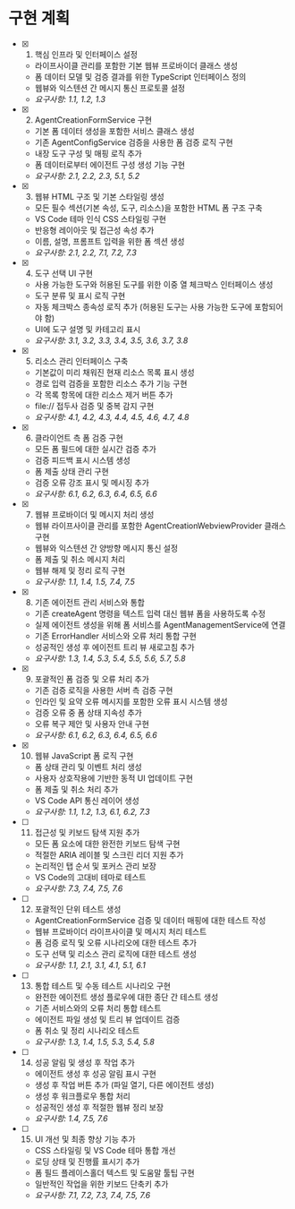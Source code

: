 # 구현 계획

- [x] 1. 핵심 인프라 및 인터페이스 설정
  - 라이프사이클 관리를 포함한 기본 웹뷰 프로바이더 클래스 생성
  - 폼 데이터 모델 및 검증 결과를 위한 TypeScript 인터페이스 정의
  - 웹뷰와 익스텐션 간 메시지 통신 프로토콜 설정
  - _요구사항: 1.1, 1.2, 1.3_

- [x] 2. AgentCreationFormService 구현
  - 기본 폼 데이터 생성을 포함한 서비스 클래스 생성
  - 기존 AgentConfigService 검증을 사용한 폼 검증 로직 구현
  - 내장 도구 구성 및 매핑 로직 추가
  - 폼 데이터로부터 에이전트 구성 생성 기능 구현
  - _요구사항: 2.1, 2.2, 2.3, 5.1, 5.2_

- [x] 3. 웹뷰 HTML 구조 및 기본 스타일링 생성
  - 모든 필수 섹션(기본 속성, 도구, 리소스)을 포함한 HTML 폼 구조 구축
  - VS Code 테마 인식 CSS 스타일링 구현
  - 반응형 레이아웃 및 접근성 속성 추가
  - 이름, 설명, 프롬프트 입력을 위한 폼 섹션 생성
  - _요구사항: 2.1, 2.2, 7.1, 7.2, 7.3_

- [x] 4. 도구 선택 UI 구현
  - 사용 가능한 도구와 허용된 도구를 위한 이중 열 체크박스 인터페이스 생성
  - 도구 분류 및 표시 로직 구현
  - 자동 체크박스 종속성 로직 추가 (허용된 도구는 사용 가능한 도구에 포함되어야 함)
  - UI에 도구 설명 및 카테고리 표시
  - _요구사항: 3.1, 3.2, 3.3, 3.4, 3.5, 3.6, 3.7, 3.8_

- [x] 5. 리소스 관리 인터페이스 구축
  - 기본값이 미리 채워진 현재 리소스 목록 표시 생성
  - 경로 입력 검증을 포함한 리소스 추가 기능 구현
  - 각 목록 항목에 대한 리소스 제거 버튼 추가
  - file:// 접두사 검증 및 중복 감지 구현
  - _요구사항: 4.1, 4.2, 4.3, 4.4, 4.5, 4.6, 4.7, 4.8_

- [x] 6. 클라이언트 측 폼 검증 구현
  - 모든 폼 필드에 대한 실시간 검증 추가
  - 검증 피드백 표시 시스템 생성
  - 폼 제출 상태 관리 구현
  - 검증 오류 강조 표시 및 메시징 추가
  - _요구사항: 6.1, 6.2, 6.3, 6.4, 6.5, 6.6_

- [x] 7. 웹뷰 프로바이더 및 메시지 처리 생성
  - 웹뷰 라이프사이클 관리를 포함한 AgentCreationWebviewProvider 클래스 구현
  - 웹뷰와 익스텐션 간 양방향 메시지 통신 설정
  - 폼 제출 및 취소 메시지 처리
  - 웹뷰 해제 및 정리 로직 구현
  - _요구사항: 1.1, 1.4, 1.5, 7.4, 7.5_

- [x] 8. 기존 에이전트 관리 서비스와 통합
  - 기존 createAgent 명령을 텍스트 입력 대신 웹뷰 폼을 사용하도록 수정
  - 실제 에이전트 생성을 위해 폼 서비스를 AgentManagementService에 연결
  - 기존 ErrorHandler 서비스와 오류 처리 통합 구현
  - 성공적인 생성 후 에이전트 트리 뷰 새로고침 추가
  - _요구사항: 1.3, 1.4, 5.3, 5.4, 5.5, 5.6, 5.7, 5.8_

- [x] 9. 포괄적인 폼 검증 및 오류 처리 추가
  - 기존 검증 로직을 사용한 서버 측 검증 구현
  - 인라인 및 요약 오류 메시지를 포함한 오류 표시 시스템 생성
  - 검증 오류 중 폼 상태 지속성 추가
  - 오류 복구 제안 및 사용자 안내 구현
  - _요구사항: 6.1, 6.2, 6.3, 6.4, 6.5, 6.6_

- [x] 10. 웹뷰 JavaScript 폼 로직 구현
  - 폼 상태 관리 및 이벤트 처리 생성
  - 사용자 상호작용에 기반한 동적 UI 업데이트 구현
  - 폼 제출 및 취소 처리 추가
  - VS Code API 통신 레이어 생성
  - _요구사항: 1.1, 1.2, 1.3, 6.1, 6.2, 7.3_

- [ ] 11. 접근성 및 키보드 탐색 지원 추가
  - 모든 폼 요소에 대한 완전한 키보드 탐색 구현
  - 적절한 ARIA 레이블 및 스크린 리더 지원 추가
  - 논리적인 탭 순서 및 포커스 관리 보장
  - VS Code의 고대비 테마로 테스트
  - _요구사항: 7.3, 7.4, 7.5, 7.6_

- [ ] 12. 포괄적인 단위 테스트 생성
  - AgentCreationFormService 검증 및 데이터 매핑에 대한 테스트 작성
  - 웹뷰 프로바이더 라이프사이클 및 메시지 처리 테스트
  - 폼 검증 로직 및 오류 시나리오에 대한 테스트 추가
  - 도구 선택 및 리소스 관리 로직에 대한 테스트 생성
  - _요구사항: 1.1, 2.1, 3.1, 4.1, 5.1, 6.1_

- [ ] 13. 통합 테스트 및 수동 테스트 시나리오 구현
  - 완전한 에이전트 생성 플로우에 대한 종단 간 테스트 생성
  - 기존 서비스와의 오류 처리 통합 테스트
  - 에이전트 파일 생성 및 트리 뷰 업데이트 검증
  - 폼 취소 및 정리 시나리오 테스트
  - _요구사항: 1.3, 1.4, 1.5, 5.3, 5.4, 5.8_

- [ ] 14. 성공 알림 및 생성 후 작업 추가
  - 에이전트 생성 후 성공 알림 표시 구현
  - 생성 후 작업 버튼 추가 (파일 열기, 다른 에이전트 생성)
  - 생성 후 워크플로우 통합 처리
  - 성공적인 생성 후 적절한 웹뷰 정리 보장
  - _요구사항: 1.4, 7.5, 7.6_

- [ ] 15. UI 개선 및 최종 향상 기능 추가
  - CSS 스타일링 및 VS Code 테마 통합 개선
  - 로딩 상태 및 진행률 표시기 추가
  - 폼 필드 플레이스홀더 텍스트 및 도움말 툴팁 구현
  - 일반적인 작업을 위한 키보드 단축키 추가
  - _요구사항: 7.1, 7.2, 7.3, 7.4, 7.5, 7.6_